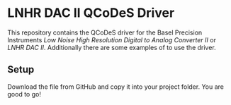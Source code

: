 # LNHR DAC II QCoDeS Driver
This repository contains the QCoDeS driver for the Basel Precision Instruments *Low Noise High Resolution Digital to Analog Converter II* or *LNHR DAC II*. Additionally there are some examples of to use the driver.

## Setup
Download the file from GitHub and copy it into your project folder. You are good to go!
